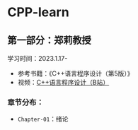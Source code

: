 # CPP-learn
## 第一部分：郑莉教授
学习时间：2023.1.17-
- 参考书籍：《C++语言程序设计（第5版）》
- 视频：[C++语言程序设计（B站）](https://www.bilibili.com/video/BV1UQ4y167Z7)
### 章节分布：
- `Chapter-01`：绪论